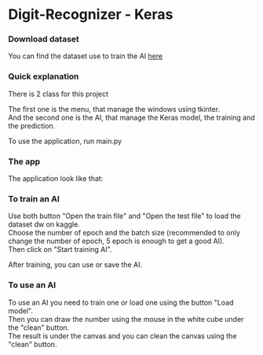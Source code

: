 # Digit-Recognizer - Keras

### Download dataset
You can find the dataset use to train the AI [here](https://www.kaggle.com/competitions/digit-recognizer/overview)  

### Quick explanation
There is 2 class for this project

The first one is the menu, that manage the windows using tkinter.  
And the second one is the AI, that manage the Keras model, the training and the prediction.

To use the application, run main.py

### The app
The application look like that:

### To train an AI
Use both button "Open the train file" and "Open the test file" to load the dataset dw on kaggle.  
Choose the number of epoch and the batch size (recommended to only change the number of epoch, 5 epoch is enough to get a good AI).  
Then click on "Start training AI".  

After training, you can use or save the AI.

### To use an AI
To use an AI you need to train one or load one using the button "Load model".  
Then you can draw the number using the mouse in the white cube under the "clean" button.  
The result is under the canvas and you can clean the canvas using the "clean" button.
